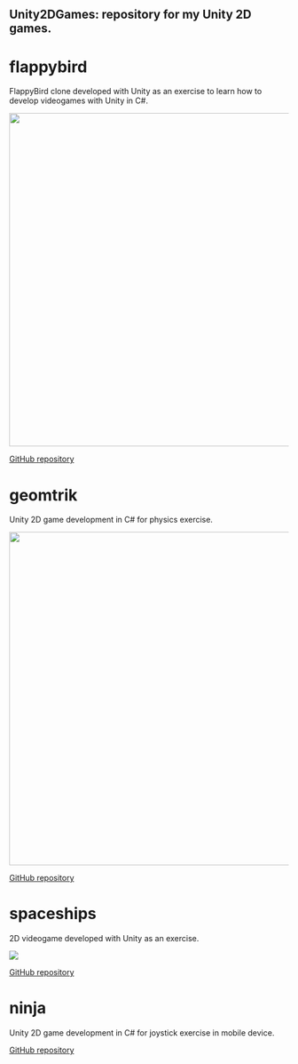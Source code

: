 ## Unity2DGames: repository for my Unity 2D games.

# flappybird

FlappyBird clone developed with Unity as an exercise to learn how to develop videogames with Unity in C#.

<p><img src="https://github.com/ArtCC/FlappyBird/blob/main/Screenshots/Video.gif" height="600"></p>

[GitHub repository](https://github.com/ArtCC/FlappyBird)

# geomtrik

Unity 2D game development in C# for physics exercise.

<p><img src="https://github.com/ArtCC/Geomtrik/blob/main/Resources/geomtrik.gif" height="600"></p>

[GitHub repository](https://github.com/ArtCC/Geomtrik)

# spaceships
2D videogame developed with Unity as an exercise.

<p><img src="https://github.com/ArtCC/Spaceships/blob/main/spaceship.gif width="600"></p>

[GitHub repository](https://github.com/ArtCC/Spaceships)

# ninja
Unity 2D game development in C# for joystick exercise in mobile device.

[GitHub repository](https://github.com/ArtCC/Ninja)
